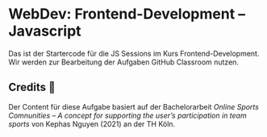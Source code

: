 # WebDev: Frontend-Development – Javascript

Das ist der Startercode für die JS Sessions im Kurs Frontend-Development. Wir werden zur Bearbeitung der Aufgaben GitHub Classroom nutzen.
## Credits 📝

Der Content für diese Aufgabe basiert auf der Bachelorarbeit *Online Sports Comnunities – A concept for supporting the user’s participation in team sports* von Kephas Nguyen (2021) an der TH Köln.